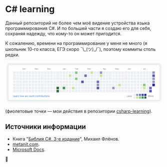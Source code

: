 ﻿# C# learning

Данный репозиторий не более чем моё видение устройства языка программирования C#. И по большей части я создаю его для себя, сохраняя надежду, что кому-то он может пригодится.

К сожалению, времени на программирование у меня не много (я школьник 10-го класса, ЕГЭ скоро ¯\\_(ツ)\_/¯), поэтому коммиты столь редки.

![Редкие коммиты на GitHub](https://raw.githubusercontent.com/shuryak/csharp-learning/master/Images%20for%20README/contributions.png)

(фиолетовые точки — мои действия в репозитории [csharp-learning](https://github.com/shuryak/csharp-learning)).

## Источники информации

 - Книга "[Библия C#. 3-е издание](http://www.bhv.ru/books/book.php?id=193958)", Михаил Флёнов.
 - [metanit.com](https://metanit.com/).
 - [Microsoft Docs](https://docs.microsoft.com/).
 
 🙌
